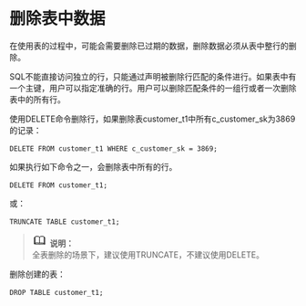 # 删除表中数据<a name="ZH-CN_TOPIC_0242370189"></a>

在使用表的过程中，可能会需要删除已过期的数据，删除数据必须从表中整行的删除。

SQL不能直接访问独立的行，只能通过声明被删除行匹配的条件进行。如果表中有一个主键，用户可以指定准确的行。用户可以删除匹配条件的一组行或者一次删除表中的所有行。

使用DELETE命令删除行，如果删除表customer\_t1中所有c\_customer\_sk为3869的记录：

```
DELETE FROM customer_t1 WHERE c_customer_sk = 3869;
```

如果执行如下命令之一，会删除表中所有的行。

```
DELETE FROM customer_t1;
```
或：

```
TRUNCATE TABLE customer_t1;
```

>![](public_sys-resources/icon-note.png) **说明：**   
>全表删除的场景下，建议使用TRUNCATE，不建议使用DELETE。

删除创建的表：

```
DROP TABLE customer_t1;
```

